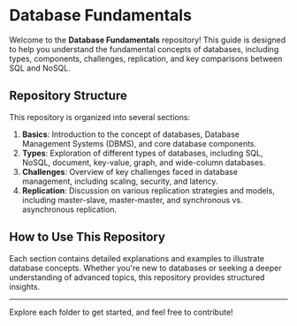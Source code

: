 # Database Fundamentals

Welcome to the **Database Fundamentals** repository! This guide is designed to help you understand the fundamental concepts of databases, including types, components, challenges, replication, and key comparisons between SQL and NoSQL.

## Repository Structure

This repository is organized into several sections:

1. **Basics**: Introduction to the concept of databases, Database Management Systems (DBMS), and core database components.
2. **Types**: Exploration of different types of databases, including SQL, NoSQL, document, key-value, graph, and wide-column databases.
3. **Challenges**: Overview of key challenges faced in database management, including scaling, security, and latency.
4. **Replication**: Discussion on various replication strategies and models, including master-slave, master-master, and synchronous vs. asynchronous replication.

## How to Use This Repository

Each section contains detailed explanations and examples to illustrate database concepts. Whether you're new to databases or seeking a deeper understanding of advanced topics, this repository provides structured insights.

---

Explore each folder to get started, and feel free to contribute!

